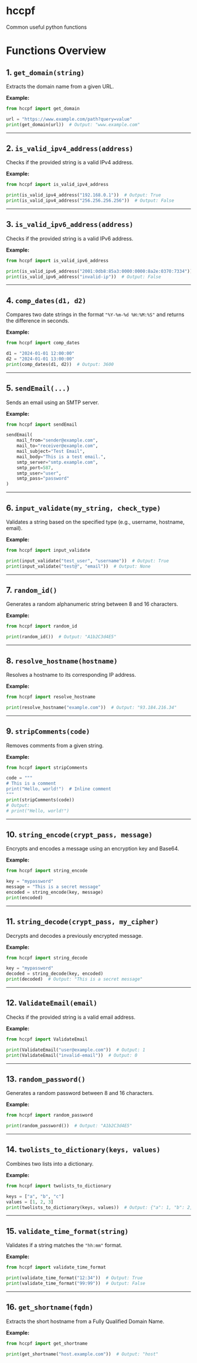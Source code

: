 # hccpf
Common useful python functions

# Functions Overview

## 1. `get_domain(string)`
Extracts the domain name from a given URL.

**Example:**
```python
from hccpf import get_domain

url = "https://www.example.com/path?query=value"
print(get_domain(url))  # Output: "www.example.com"
```

---

## 2. `is_valid_ipv4_address(address)`
Checks if the provided string is a valid IPv4 address.

**Example:**
```python
from hccpf import is_valid_ipv4_address

print(is_valid_ipv4_address("192.168.0.1"))  # Output: True
print(is_valid_ipv4_address("256.256.256.256"))  # Output: False
```

---

## 3. `is_valid_ipv6_address(address)`
Checks if the provided string is a valid IPv6 address.

**Example:**
```python
from hccpf import is_valid_ipv6_address

print(is_valid_ipv6_address("2001:0db8:85a3:0000:0000:8a2e:0370:7334"))  # Output: True
print(is_valid_ipv6_address("invalid-ip"))  # Output: False
```

---

## 4. `comp_dates(d1, d2)`
Compares two date strings in the format `"%Y-%m-%d %H:%M:%S"` and returns the difference in seconds.

**Example:**
```python
from hccpf import comp_dates

d1 = "2024-01-01 12:00:00"
d2 = "2024-01-01 13:00:00"
print(comp_dates(d1, d2))  # Output: 3600
```

---

## 5. `sendEmail(...)`
Sends an email using an SMTP server. 

**Example:**
```python
from hccpf import sendEmail

sendEmail(
    mail_from="sender@example.com",
    mail_to="receiver@example.com",
    mail_subject="Test Email",
    mail_body="This is a test email.",
    smtp_server="smtp.example.com",
    smtp_port=587,
    smtp_user="user",
    smtp_pass="password"
)
```

---

## 6. `input_validate(my_string, check_type)`
Validates a string based on the specified type (e.g., username, hostname, email).

**Example:**
```python
from hccpf import input_validate

print(input_validate("test_user", "username"))  # Output: True
print(input_validate("test@", "email"))  # Output: None
```

---

## 7. `random_id()`
Generates a random alphanumeric string between 8 and 16 characters.

**Example:**
```python
from hccpf import random_id

print(random_id())  # Output: "A1b2C3d4E5"
```

---

## 8. `resolve_hostname(hostname)`
Resolves a hostname to its corresponding IP address.

**Example:**
```python
from hccpf import resolve_hostname

print(resolve_hostname("example.com"))  # Output: "93.184.216.34"
```

---

## 9. `stripComments(code)`
Removes comments from a given string.

**Example:**
```python
from hccpf import stripComments

code = """
# This is a comment
print("Hello, world!")  # Inline comment
"""
print(stripComments(code))
# Output:
# print("Hello, world!")
```

---

## 10. `string_encode(crypt_pass, message)`
Encrypts and encodes a message using an encryption key and Base64.

**Example:**
```python
from hccpf import string_encode

key = "mypassword"
message = "This is a secret message"
encoded = string_encode(key, message)
print(encoded)
```

---

## 11. `string_decode(crypt_pass, my_cipher)`
Decrypts and decodes a previously encrypted message.

**Example:**
```python
from hccpf import string_decode

key = "mypassword"
decoded = string_decode(key, encoded)
print(decoded)  # Output: "This is a secret message"
```

---

## 12. `ValidateEmail(email)`
Checks if the provided string is a valid email address.

**Example:**
```python
from hccpf import ValidateEmail

print(ValidateEmail("user@example.com"))  # Output: 1
print(ValidateEmail("invalid-email"))  # Output: 0
```

---

## 13. `random_password()`
Generates a random password between 8 and 16 characters.

**Example:**
```python
from hccpf import random_password

print(random_password())  # Output: "A1b2C3d4E5"
```

---

## 14. `twolists_to_dictionary(keys, values)`
Combines two lists into a dictionary.

**Example:**
```python
from hccpf import twolists_to_dictionary

keys = ["a", "b", "c"]
values = [1, 2, 3]
print(twolists_to_dictionary(keys, values))  # Output: {"a": 1, "b": 2, "c": 3}
```

---

## 15. `validate_time_format(string)`
Validates if a string matches the `"hh:mm"` format.

**Example:**
```python
from hccpf import validate_time_format

print(validate_time_format("12:34"))  # Output: True
print(validate_time_format("99:99"))  # Output: False
```

---

## 16. `get_shortname(fqdn)`
Extracts the short hostname from a Fully Qualified Domain Name.

**Example:**
```python
from hccpf import get_shortname

print(get_shortname("host.example.com"))  # Output: "host"
